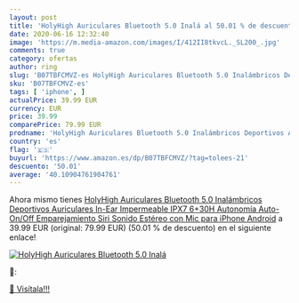 ```yaml
---
layout: post
title: 'HolyHigh Auriculares Bluetooth 5.0 Inalá al 50.01 % de descuento'
date: 2020-06-16 12:32:40
image: 'https://m.media-amazon.com/images/I/412II8tkvcL._SL200_.jpg'
comments: true
category: ofertas
author: ring
slug: 'B07TBFCMVZ-es HolyHigh Auriculares Bluetooth 5.0 Inalámbricos Deportivos...'
sku: 'B07TBFCMVZ-es'
tags: [ 'iphone', ]
actualPrice: 39.99 EUR
currency: EUR
price: 39.99
comparePrice: 79.99 EUR
prodname: 'HolyHigh Auriculares Bluetooth 5.0 Inalámbricos Deportivos Auriculares In-Ear Impermeable IPX7 6+30H Autonomía Auto-On/Off Emparejamiento Siri Sonido Estéreo con Mic para iPhone Android'
country: 'es'
flag: '🇪🇸'
buyurl: 'https://www.amazon.es/dp/B07TBFCMVZ/?tag=tolees-21'
descuento: '50.01'
average: '40.10904761904761'
---
```


Ahora mismo tienes [HolyHigh Auriculares Bluetooth 5.0 Inalámbricos Deportivos Auriculares In-Ear Impermeable IPX7 6+30H Autonomía Auto-On/Off Emparejamiento Siri Sonido Estéreo con Mic para iPhone Android](https://www.amazon.es/dp/B07TBFCMVZ/?tag=tolees-21) a 39.99 EUR (original: 79.99 EUR) (50.01 %  de descuento) en el siguiente enlace!

[![HolyHigh Auriculares Bluetooth 5.0 Inalá](https://m.media-amazon.com/images/I/412II8tkvcL._SL200_.jpg)](https://www.amazon.es/dp/B07TBFCMVZ/?tag=tolees-21)

🔎:


[🛒 Visítala!!!](https://www.amazon.es/dp/B07TBFCMVZ/?tag=tolees-21)
